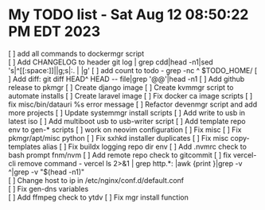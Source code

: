 # My TODO list  -  Sat Aug 12 08:50:22 PM EDT 2023

[ ] add all commands to dockermgr script  
[ ] Add CHANGELOG to header git log | grep cdd|head -n1|sed 's|^[[:space:]]||g;s|:. | |g'
[ ] add count to todo - grep -nc ^ $TODO_HOME/  
[ ] Add diff: git diff HEAD^ HEAD -- file|grep '@@'|head -n1
[ ] Add github release to pkmgr  
[ ] Create django image
[ ] Create kvmmgr script to automate installs  
[ ] Create laravel image
[ ] Fix docker ca image scripts
[ ] fix misc/bin/datauri %s error message  
[ ] Refactor devenmgr script and add more projects
[ ] Update systemmgr install scripts  
[ ] Add write to usb in latest iso  
[ ] Add multiboot usb to usb-writer script  
[ ] Add template repo env to gen-* scripts  
[ ] work on neovim configuration  
[ ] Fix misc  
[ ] Fix pkmgr/apt/misc python  
[ ] Fix sxhkd installer duplicates
[ ] Fix misc copy-templates alias  
[ ] Fix buildx logging repo dir env  
[ ] Add .nvmrc check to bash prompt fnm/nvm  
[ ] Add remote repo check to gitcommit  
[ ] fix vercel-cli remove command - vercel ls 2>&1 | grep http.*: |awk {print }|grep -v ^|grep -v "$(head -n1)"  
[ ] Change host to ip in /etc/nginx/conf.d/default.conf  
[ ] Fix gen-dns variables  
[ ] Add ffmpeg check to ytdv
[ ] Fix mgr install function  
